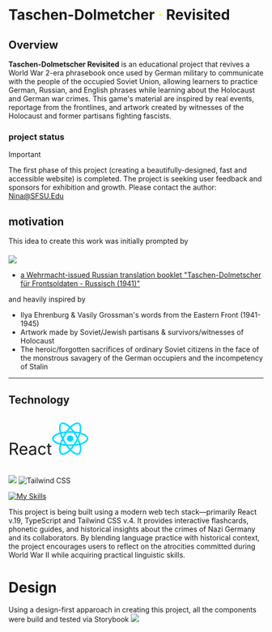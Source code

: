 # Taschen-Dolmetcher <span style="color:yellow">&middot;</span> Revisited

## Overview

**Taschen-Dolmetscher Revisited** is an educational project that revives a World War 2-era phrasebook once used by German military to communicate with the people of the occupied Soviet Union, allowing learners to practice German, Russian, and English phrases while learning about the Holocaust and German war crimes. This game's material are inspired by real events, reportage from the frontlines, and artwork created by witnesses of the Holocaust and former partisans fighting fascists.

### project status

> [!IMPORTANT]
> The first phase of this project (creating a beautifully-designed, fast and accessible website) is completed.
> The project is seeking user feedback and sponsors for exhibition and growth. Please contact the author: Nina@SFSU.Edu

## motivation

This idea to create this work was initially prompted by

<img align="middle" width="400" src="https://asset.museum-digital.org//media/800/berlin/images/34/80372-207263/207263/207263-80372.jpg" />

- [a Wehrmacht-issued Russian translation booklet "Taschen-Dolmetscher für Frontsoldaten - Russisch (1941)"](https://berlin.museum-digital.de/object/80372)

and heavily inspired by

- Ilya Ehrenburg & Vasily Grossman's words from the Eastern Front (1941-1945)
- Artwork made by Soviet/Jewish partisans & survivors/witnesses of Holocaust
- The heroic/forgotten sacrifices of ordinary Soviet citizens in the face of the monstrous savagery of the German occupiers and the incompetency of Stalin

<hr>

## Technology
<p style="font-size:32px">React<img src="src\assets\react.svg"></p> 

<img src="https://github.com/storybookjs/brand/blob/main/logo/logo-storybook-default.png?raw=true" width="120" style="background-color: white">

 <picture width="20">
      <source media="(prefers-color-scheme: dark)" srcset="https://raw.githubusercontent.com/tailwindlabs/tailwindcss/HEAD/.github/logo-dark.svg">
      <source media="(prefers-color-scheme: light)" srcset="https://raw.githubusercontent.com/tailwindlabs/tailwindcss/HEAD/.github/logo-light.svg">
      <img alt="Tailwind CSS" src="https://raw.githubusercontent.com/tailwindlabs/tailwindcss/HEAD/.github/logo-light.svg" width="150" height="70" style="max-width: 100%;">
</picture>

[![My Skills](https://skillicons.dev/icons?i=ts)](https://skillicons.dev)

This project is being built using a modern web tech stack—primarily React v.19, TypeScript and Tailwind CSS v.4. It provides interactive flashcards, phonetic guides, and historical insights about the crimes of Nazi Germany and its collaborators. By blending language practice with historical context, the project encourages users to reflect on the atrocities committed during World War II while acquiring practical linguistic skills.

# Design 

Using a design-first apparoach in creating this project, all the components were build and tested via Storybook <a
            href="https://nina-mir.github.io/taschen-dolmetcher-storybook/"
            target="_blank"
          >
            <img src="https://raw.githubusercontent.com/storybooks/brand/master/badge/badge-storybook.svg" />
          </a> 